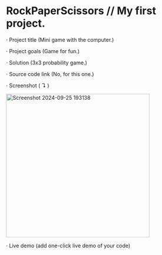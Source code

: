# RockPaperScissors // My first project.

· Project title (Mini game with the computer.)

· Project goals (Game for fun.)

· Solution (3x3 probability game.)

· Source code link (No, for this one.)

· Screenshot ( ↴ )

<img width="389" alt="Screenshot 2024-09-25 193138" src="https://github.com/user-attachments/assets/83d130e8-36cd-4e4b-9f39-699370988e0c"> 

· Live demo (add one-click live demo of your code)
